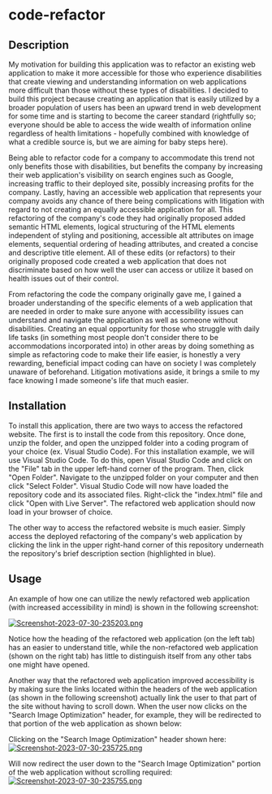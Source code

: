 # code-refactor

## Description
My motivation for building this application was to refactor an existing web application to make it more accessible for those who experience disabilities that create viewing and understanding information on web applications more difficult than those without these types of disabilities. I decided to build this project because creating an application that is easily utilized by a broader population of users has been an upward trend in web development for some time and is starting to become the career standard (rightfully so; everyone should be able to access the wide wealth of information online regardless of health limitations - hopefully combined with knowledge of what a credible source is, but we are aiming for baby steps here).

Being able to refactor code for a company to accommodate this trend not only benefits those with disabilities, but benefits the company by increasing their web application's visibility on search engines such as Google, increasing traffic to their deployed site, possibly increasing profits for the company. Lastly, having an accessible web application that represents your company avoids any chance of there being complications with litigation with regard to not creating an equally accessible application for all. This refactoring of the company's code they had originally proposed added semantic HTML elements, logical structuring of the HTML elements independent of styling and positioning, accessible alt attributes on image elements, sequential ordering of heading attributes, and created a concise and descriptive title element. All of these edits (or refactors) to their originally proposed code created a web application that does not discriminate based on how well the user can access or utilize it based on health issues out of their control.

From refactoring the code the company originally gave me, I gained a broader understanding of the specific elements of a web application that are needed in order to make sure anyone with accessibility issues can understand and navigate the application as well as someone without disabilities. Creating an equal opportunity for those who struggle with daily life tasks (in something most people don't consider there to be accommodations incorporated into) in other areas by doing something as simple as refactoring code to make their life easier, is honestly a very rewarding, beneficial impact coding can have on society I was completely unaware of beforehand. Litigation motivations aside, it brings a smile to my face knowing I made someone's life that much easier.

## Installation

To install this application, there are two ways to access the refactored website. The first is to install the code from this repository. Once done, unzip the folder, and open the unzipped folder into a coding program of your choice (ex. Visual Studio Code). For this installation example, we will use Visual Studio Code. To do this, open Visual Studio Code and click on the "File" tab in the upper left-hand corner of the program. Then, click "Open Folder". Navigate to the unzipped folder on your computer and then click "Select Folder". Visual Studio Code will now have loaded the repository code and its associated files. Right-click the "index.html" file and click "Open with Live Server". The refactored web application should now load in your browser of choice.

The other way to access the refactored website is much easier. Simply access the deployed refactoring of the company's web application by clicking the link in the upper right-hand corner of this repository underneath the repository's brief description section (highlighted in blue).

## Usage
An example of how one can utilize the newly refactored web application (with increased accessibility in mind) is shown in the following screenshot:

[![Screenshot-2023-07-30-235203.png](https://i.postimg.cc/59Cftyy8/Screenshot-2023-07-30-235203.png)](https://postimg.cc/hhckyS9G)

Notice how the heading of the refactored web application (on the left tab) has an easier to understand title, while the non-refactored web application (shown on the right tab) has little to distinguish itself from any other tabs one might have opened.

Another way that the refactored web application improved accessibility is by making sure the links located within the headers of the web application (as shown in the following screenshot) actually link the user to that part of the site without having to scroll down. When the user now clicks on the "Search Image Optimization" header, for example, they will be redirected to that portion of the web application as shown below:

Clicking on the "Search Image Optimization" header shown here: [![Screenshot-2023-07-30-235725.png](https://i.postimg.cc/Vsd3Z72Y/Screenshot-2023-07-30-235725.png)](https://postimg.cc/kDP1BynZ)

Will now redirect the user down to the "Search Image Optimization" portion of the web application without scrolling required: [![Screenshot-2023-07-30-235755.png](https://i.postimg.cc/vTYDMJnS/Screenshot-2023-07-30-235755.png)](https://postimg.cc/BLzJBwMx)


